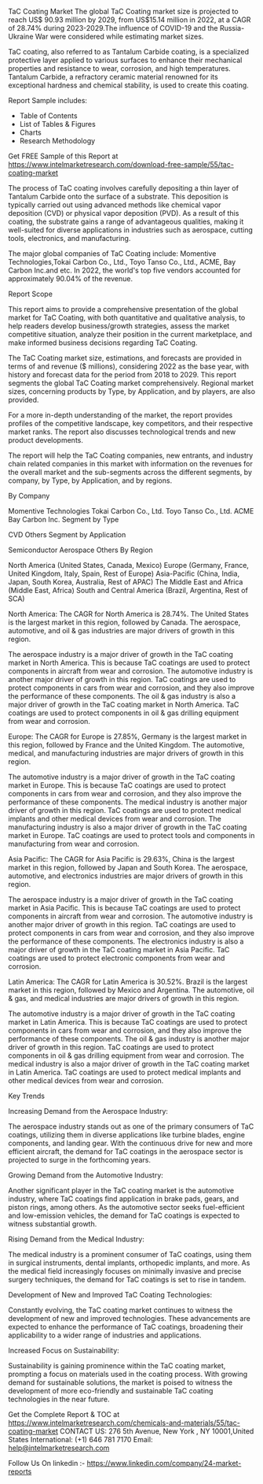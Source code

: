 TaC Coating Market 
The global TaC Coating market size is projected to reach US$ 90.93 million by 2029, from US$15.14 million in 2022, at a CAGR of 28.74% during 2023-2029.The influence of COVID-19 and the Russia-Ukraine War were considered while estimating market sizes.



TaC coating, also referred to as Tantalum Carbide coating, is a specialized protective layer applied to various surfaces to enhance their mechanical properties and resistance to wear, corrosion, and high temperatures. Tantalum Carbide, a refractory ceramic material renowned for its exceptional hardness and chemical stability, is used to create this coating.

Report Sample includes:
- Table of Contents
- List of Tables & Figures
- Charts
- Research Methodology

Get FREE Sample of this Report at https://www.intelmarketresearch.com/download-free-sample/55/tac-coating-market




The process of TaC coating involves carefully depositing a thin layer of Tantalum Carbide onto the surface of a substrate. This deposition is typically carried out using advanced methods like chemical vapor deposition (CVD) or physical vapor deposition (PVD). As a result of this coating, the substrate gains a range of advantageous qualities, making it well-suited for diverse applications in industries such as aerospace, cutting tools, electronics, and manufacturing.



The major global companies of TaC Coating include: Momentive Technologies,Tokai Carbon Co., Ltd., Toyo Tanso Co., Ltd., ACME, Bay Carbon Inc.and etc. In 2022, the world's top five vendors accounted for approximately 90.04% of the revenue.

Report Scope



This report aims to provide a comprehensive presentation of the global market for TaC Coating, with both quantitative and qualitative analysis, to help readers develop business/growth strategies, assess the market competitive situation, analyze their position in the current marketplace, and make informed business decisions regarding TaC Coating.



The TaC Coating market size, estimations, and forecasts are provided in terms of and revenue ($ millions), considering 2022 as the base year, with history and forecast data for the period from 2018 to 2029. This report segments the global TaC Coating market comprehensively. Regional market sizes, concerning products by Type, by Application, and by players, are also provided.



For a more in-depth understanding of the market, the report provides profiles of the competitive landscape, key competitors, and their respective market ranks. The report also discusses technological trends and new product developments.



The report will help the TaC Coating companies, new entrants, and industry chain related companies in this market with information on the revenues for the overall market and the sub-segments across the different segments, by company, by Type, by Application, and by regions.

By Company



Momentive Technologies
Tokai Carbon Co., Ltd.
Toyo Tanso Co., Ltd.
ACME
Bay Carbon Inc.
Segment by Type



CVD
Others
Segment by Application



Semiconductor
Aerospace
Others
By Region



North America (United States, Canada, Mexico)
Europe (Germany, France, United Kingdom, Italy, Spain, Rest of Europe)
Asia-Pacific (China, India, Japan, South Korea, Australia, Rest of APAC)
The Middle East and Africa (Middle East, Africa)
South and Central America (Brazil, Argentina, Rest of SCA)






North America: The CAGR for North America is 28.74%. The United States is the largest market in this region, followed by Canada. The aerospace, automotive, and oil & gas industries are major drivers of growth in this region.


The aerospace industry is a major driver of growth in the TaC coating market in North America. This is because TaC coatings are used to protect components in aircraft from wear and corrosion. The automotive industry is another major driver of growth in this region. TaC coatings are used to protect components in cars from wear and corrosion, and they also improve the performance of these components. The oil & gas industry is also a major driver of growth in the TaC coating market in North America. TaC coatings are used to protect components in oil & gas drilling equipment from wear and corrosion.



Europe: The CAGR for Europe is 27.85%, Germany is the largest market in this region, followed by France and the United Kingdom. The automotive, medical, and manufacturing industries are major drivers of growth in this region.


The automotive industry is a major driver of growth in the TaC coating market in Europe. This is because TaC coatings are used to protect components in cars from wear and corrosion, and they also improve the performance of these components. The medical industry is another major driver of growth in this region. TaC coatings are used to protect medical implants and other medical devices from wear and corrosion. The manufacturing industry is also a major driver of growth in the TaC coating market in Europe. TaC coatings are used to protect tools and components in manufacturing from wear and corrosion.



Asia Pacific: The CAGR for Asia Pacific is 29.63%, China is the largest market in this region, followed by Japan and South Korea. The aerospace, automotive, and electronics industries are major drivers of growth in this region.


The aerospace industry is a major driver of growth in the TaC coating market in Asia Pacific. This is because TaC coatings are used to protect components in aircraft from wear and corrosion. The automotive industry is another major driver of growth in this region. TaC coatings are used to protect components in cars from wear and corrosion, and they also improve the performance of these components. The electronics industry is also a major driver of growth in the TaC coating market in Asia Pacific. TaC coatings are used to protect electronic components from wear and corrosion.



Latin America: The CAGR for Latin America is 30.52%. Brazil is the largest market in this region, followed by Mexico and Argentina. The automotive, oil & gas, and medical industries are major drivers of growth in this region.


The automotive industry is a major driver of growth in the TaC coating market in Latin America. This is because TaC coatings are used to protect components in cars from wear and corrosion, and they also improve the performance of these components. The oil & gas industry is another major driver of growth in this region. TaC coatings are used to protect components in oil & gas drilling equipment from wear and corrosion. The medical industry is also a major driver of growth in the TaC coating market in Latin America. TaC coatings are used to protect medical implants and other medical devices from wear and corrosion.

Key Trends



Increasing Demand from the Aerospace Industry:

The aerospace industry stands out as one of the primary consumers of TaC coatings, utilizing them in diverse applications like turbine blades, engine components, and landing gear. With the continuous drive for new and more efficient aircraft, the demand for TaC coatings in the aerospace sector is projected to surge in the forthcoming years.



Growing Demand from the Automotive Industry:

Another significant player in the TaC coating market is the automotive industry, where TaC coatings find application in brake pads, gears, and piston rings, among others. As the automotive sector seeks fuel-efficient and low-emission vehicles, the demand for TaC coatings is expected to witness substantial growth.



Rising Demand from the Medical Industry:

The medical industry is a prominent consumer of TaC coatings, using them in surgical instruments, dental implants, orthopedic implants, and more. As the medical field increasingly focuses on minimally invasive and precise surgery techniques, the demand for TaC coatings is set to rise in tandem.



Development of New and Improved TaC Coating Technologies:

Constantly evolving, the TaC coating market continues to witness the development of new and improved technologies. These advancements are expected to enhance the performance of TaC coatings, broadening their applicability to a wider range of industries and applications.



Increased Focus on Sustainability:

Sustainability is gaining prominence within the TaC coating market, prompting a focus on materials used in the coating process. With growing demand for sustainable solutions, the market is poised to witness the development of more eco-friendly and sustainable TaC coating technologies in the near future.







Get the Complete Report & TOC at https://www.intelmarketresearch.com/chemicals-and-materials/55/tac-coating-market
CONTACT US:
276 5th Avenue, New York , NY 10001,United States
International: (+1) 646 781 7170
Email: help@intelmarketresearch.com

Follow Us On linkedin :- https://www.linkedin.com/company/24-market-reports
